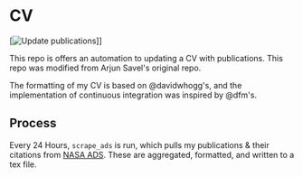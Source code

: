 # CV
[![Update publications](https://github.com/James11222/James_CV/actions/workflows/update_pubs.yml/badge.svg)]]


This repo is offers an automation to updating a CV with publications. This repo was modified from Arjun Savel's original repo. 

The formatting of my CV is based on @davidwhogg's, and the implementation of continuous integration was inspired by @dfm's.

## Process

Every 24 Hours, `scrape_ads` is run, which pulls my publications & their citations from [NASA ADS](https://ui.adsabs.harvard.edu/). These are aggregated, formatted, and written to a tex file. 
